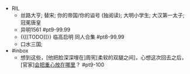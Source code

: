 - RIL
    - 丝路大亨; 替宋; 你的帝国/你的谥号 (独阅读); 大明小学生; 大汉第一太子; 冠冕唐皇
    - 异明1561 #pt9-99.99
    - {{[[TODO]]}} 临高启明 同人合集 #pt8-99.99
    - 口水三国; 
- #inbox
    - 想到这些，[他把脸深深埋在]周宪[柔软的双腿之间]，心想这次回去之后，[官家][会把重心放在哪里](https://vipreader.qidian.com/chapter/1025541724/652956302)？ #pt9-100
